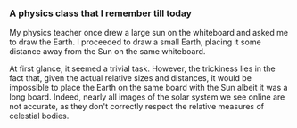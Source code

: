 ### A physics class that I remember till today

My physics teacher once drew a large sun on the whiteboard and asked me to draw the Earth. I proceeded to draw a small Earth, placing it some distance away from the Sun on the same whiteboard.

At first glance, it seemed a trivial task.
However, the trickiness lies in the fact that, given the actual relative sizes and distances, it would be impossible to place the Earth on the same board with the Sun albeit it was a long board.
Indeed, nearly all images of the solar system we see online are not accurate, as they don't correctly respect the relative measures of celestial bodies.